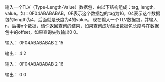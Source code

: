 输入一个TLV（Type-Length-Value）数据包，由以下结构组成：tag, length, value。如：0F04ABABABAB，0F表示这个数据包的tag为16，04表示这个数据包的length为4，后面就是长度为4的value。
现在输入一个TLV数据包，并输入n，后接n个数据，请你返回查询的结果，如果查询成功输出数据包长度与在数据包中的offset，如果查询失败输出0 0。

输入：
0F04ABABABAB
2
15

输出：
4 2

输入：
0F04ABABABAB
2
16

输出：
0 0